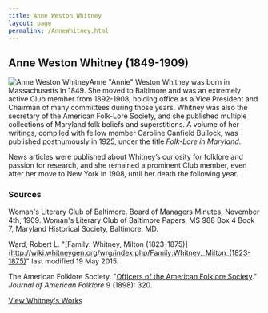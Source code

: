 ```yaml
---
title: Anne Weston Whitney
layout: page
permalink: /AnneWhitney.html
---
```


## Anne Weston Whitney (1849-1909)
<div style="float: left"><img src="https://elizajames.github.io/WLCB_draft/assets/img/AnneWhitney.jpg" alt="Anne Weston Whitney"></div>

Anne "Annie" Weston Whitney was born in Massachusetts in 1849. She moved to Baltimore and was an extremely active Club member from 1892-1908, holding office as a Vice President and Chairman of many committees during those years. Whitney was also the secretary of the American Folk-Lore Society, and she published multiple collections of Maryland folk beliefs and superstitions. A volume of her writings, compiled with fellow member Caroline Canfield Bullock, was published posthumously in 1925, under the title *Folk-Lore in Maryland*. 

News articles were published about Whitney’s curiosity for folklore and passion for research, and she remained a prominent Club member, even after her move to New York in 1908, until her death the following year.

### Sources

Woman's Literary Club of Baltimore. Board of Managers Minutes, November 4th, 1909. Woman's Literary Club of Baltimore Papers, MS 988 Box 4 Book 7, Maryland Historical Society, Baltimore, MD. 

Ward, Robert L. "[Family: Whitney, Milton (1823-1875)](http://wiki.whitneygen.org/wrg/index.php/Family:Whitney,_Milton_(1823-1875)" last modified 19 May 2015.

The American Folklore Society. "[Officers of the American Folklore Society](https://loyolanotredamelib.org/Aperio/WLCB/exhibits/show/club-bios/item/%20https%3A//books.google.com/books?id=agIpAAAAYAAJ)." *Journal of American Folklore* 9 (1898): 320.

[View Whitney's Works](https://elizajames.github.io/WLCB_draft/browse.html#whitney)